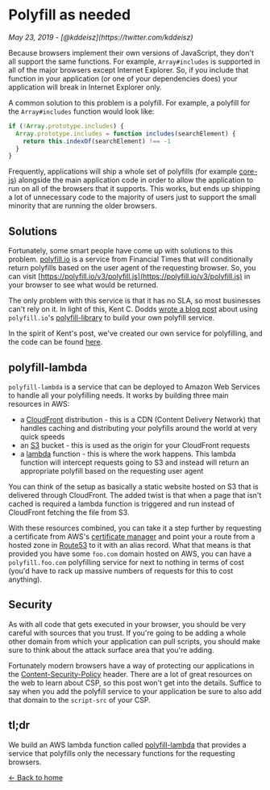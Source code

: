 <h1 class="post-heading">Polyfill as needed</h1>
<em>May 23, 2019 - [@kddeisz](https://twitter.com/kddeisz)</em>

Because browsers implement their own versions of JavaScript, they don't all support the same functions. For example, `Array#includes` is supported in all of the major browsers except Internet Explorer. So, if you include that function in your application (or one of your dependencies does) your application will break in Internet Explorer only.

A common solution to this problem is a polyfill. For example, a polyfill for the `Array#includes` function would look like:

```javascript
if (!Array.prototype.includes) {
  Array.prototype.includes = function includes(searchElement) {
    return this.indexOf(searchElement) !== -1
  }
}
```

Frequently, applications will ship a whole set of polyfills (for example [core-js](https://www.npmjs.com/package/core-js)) alongside the main application code in order to allow the application to run on all of the browsers that it supports. This works, but ends up shipping a lot of unnecessary code to the majority of users just to support the small minority that are running the older browsers.

## Solutions

Fortunately, some smart people have come up with solutions to this problem. [polyfill.io](https://polyfill.io/v3/) is a service from Financial Times that will conditionally return polyfills based on the user agent of the requesting browser. So, you can visit [https://polyfill.io/v3/polyfill.js](https://polyfill.io/v3/polyfill.js) in your browser to see what would be returned.

The only problem with this service is that it has no SLA, so most businesses can't rely on it. In light of this, Kent C. Dodds [wrote a blog post](https://kentcdodds.com/blog/polyfill-as-needed-with-polyfill-service) about using `polyfill.io`'s [polyfill-library](https://github.com/Financial-Times/polyfill-library) to build your own polyfill service.

In the spirit of Kent's post, we've created our own service for polyfilling, and the code can be found [here](https://github.com/CultureHQ/polyfill-lambda).

## polyfill-lambda

`polyfill-lambda` is a service that can be deployed to Amazon Web Services to handle all your polyfilling needs. It works by building three main resources in AWS:

- a [CloudFront](https://aws.amazon.com/cloudfront/) distribution - this is a CDN (Content Delivery Network) that handles caching and distributing your polyfills around the world at very quick speeds
- an [S3](https://aws.amazon.com/s3/) bucket - this is used as the origin for your CloudFront requests
- a [lambda](https://aws.amazon.com/lambda/) function - this is where the work happens. This lambda function will intercept requests going to S3 and instead will return an appropriate polyfill based on the requesting user agent

You can think of the setup as basically a static website hosted on S3 that is delivered through CloudFront. The added twist is that when a page that isn't cached is required a lambda function is triggered and run instead of CloudFront fetching the file from S3.

With these resources combined, you can take it a step further by requesting a certificate from AWS's [certificate manager](https://aws.amazon.com/certificate-manager/) and point your a route from a hosted zone in [Route53](https://aws.amazon.com/route53/) to it with an alias record. What that means is that provided you have some `foo.com` domain hosted on AWS, you can have a `polyfill.foo.com` polyfilling service for next to nothing in terms of cost (you'd have to rack up massive numbers of requests for this to cost anything).

## Security

As with all code that gets executed in your browser, you should be very careful with sources that you trust. If you're going to be adding a whole other domain from which your application can pull scripts, you should make sure to think about the attack surface area that you're adding.

Fortunately modern browsers have a way of protecting our applications in the [Content-Security-Policy](https://scotthelme.co.uk/content-security-policy-an-introduction/) header. There are a lot of great resources on the web to learn about CSP, so this post won't get into the details. Suffice to say when you add the polyfill service to your application be sure to also add that domain to the `script-src` of your CSP.

## tl;dr

We build an AWS lambda function called [polyfill-lambda](https://github.com/CultureHQ/polyfill-lambda) that provides a service that polyfills only the necessary functions for the requesting browsers.

[← Back to home](/)
